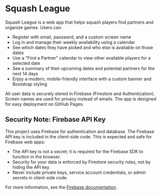 
# Squash League

Squash League is a web app that helps squash players find partners and organize games. Users can:

- Register with email, password, and a custom screen name
- Log in and manage their weekly availability using a calendar
- See which dates they have picked and who else is available on those dates
- Use a "Find a Partner" calendar to view other available players for a selected date
- See a summary of their upcoming dates and potential partners for the next 14 days
- Enjoy a modern, mobile-friendly interface with a custom banner and Bootstrap styling

All user data is securely stored in Firebase (Firestore and Authentication). Screen names are used for privacy instead of emails. The app is designed for easy deployment on GitHub Pages.

## Security Note: Firebase API Key

This project uses Firebase for authentication and database. The Firebase API key is included in the client-side code. This is expected and safe for Firebase web apps:

- The API key is not a secret; it is required for the Firebase SDK to function in the browser.
- Security for your data is enforced by Firestore security rules, not by hiding the API key.
- Never include private keys, service account credentials, or admin secrets in client-side code.

For more information, see the [Firebase documentation](https://firebase.google.com/docs/projects/api-keys).

